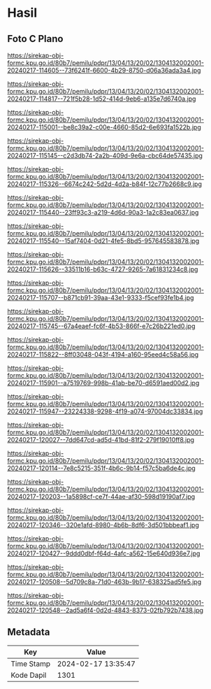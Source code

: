 # Hasil

## Foto C Plano

https://sirekap-obj-formc.kpu.go.id/80b7/pemilu/pdpr/13/04/13/20/02/1304132002001-20240217-114605--73f6241f-6600-4b29-8750-d06a36ada3a4.jpg

https://sirekap-obj-formc.kpu.go.id/80b7/pemilu/pdpr/13/04/13/20/02/1304132002001-20240217-114817--721f5b28-1d52-414d-9eb6-a135e7d6740a.jpg

https://sirekap-obj-formc.kpu.go.id/80b7/pemilu/pdpr/13/04/13/20/02/1304132002001-20240217-115001--be8c39a2-c00e-4660-85d2-6e693fa1522b.jpg

https://sirekap-obj-formc.kpu.go.id/80b7/pemilu/pdpr/13/04/13/20/02/1304132002001-20240217-115145--c2d3db74-2a2b-409d-9e6a-cbc64de57435.jpg

https://sirekap-obj-formc.kpu.go.id/80b7/pemilu/pdpr/13/04/13/20/02/1304132002001-20240217-115326--6674c242-5d2d-4d2a-b84f-12c77b2668c9.jpg

https://sirekap-obj-formc.kpu.go.id/80b7/pemilu/pdpr/13/04/13/20/02/1304132002001-20240217-115440--23ff93c3-a219-4d6d-90a3-1a2c83ea0637.jpg

https://sirekap-obj-formc.kpu.go.id/80b7/pemilu/pdpr/13/04/13/20/02/1304132002001-20240217-115540--15af7404-0d21-4fe5-8bd5-957645583878.jpg

https://sirekap-obj-formc.kpu.go.id/80b7/pemilu/pdpr/13/04/13/20/02/1304132002001-20240217-115626--33511b16-b63c-4727-9265-7a61831234c8.jpg

https://sirekap-obj-formc.kpu.go.id/80b7/pemilu/pdpr/13/04/13/20/02/1304132002001-20240217-115707--b871cb91-39aa-43e1-9333-f5cef93fe1b4.jpg

https://sirekap-obj-formc.kpu.go.id/80b7/pemilu/pdpr/13/04/13/20/02/1304132002001-20240217-115745--67a4eaef-fc6f-4b53-866f-e7c26b221ed0.jpg

https://sirekap-obj-formc.kpu.go.id/80b7/pemilu/pdpr/13/04/13/20/02/1304132002001-20240217-115822--8ff03048-043f-4194-a160-95eed4c58a56.jpg

https://sirekap-obj-formc.kpu.go.id/80b7/pemilu/pdpr/13/04/13/20/02/1304132002001-20240217-115901--a7519769-998b-41ab-be70-d6591aed00d2.jpg

https://sirekap-obj-formc.kpu.go.id/80b7/pemilu/pdpr/13/04/13/20/02/1304132002001-20240217-115947--23224338-9298-4f19-a074-97004dc33834.jpg

https://sirekap-obj-formc.kpu.go.id/80b7/pemilu/pdpr/13/04/13/20/02/1304132002001-20240217-120027--7dd647cd-ad5d-41bd-81f2-279f19010ff8.jpg

https://sirekap-obj-formc.kpu.go.id/80b7/pemilu/pdpr/13/04/13/20/02/1304132002001-20240217-120114--7e8c5215-351f-4b6c-9b14-f57c5ba6de4c.jpg

https://sirekap-obj-formc.kpu.go.id/80b7/pemilu/pdpr/13/04/13/20/02/1304132002001-20240217-120203--1a5898cf-ce7f-44ae-af30-598d19190af7.jpg

https://sirekap-obj-formc.kpu.go.id/80b7/pemilu/pdpr/13/04/13/20/02/1304132002001-20240217-120346--320e1afd-8980-4b6b-8df6-3d501bbbeaf1.jpg

https://sirekap-obj-formc.kpu.go.id/80b7/pemilu/pdpr/13/04/13/20/02/1304132002001-20240217-120427--9ddd0dbf-f64d-4afc-a562-15e640d936e7.jpg

https://sirekap-obj-formc.kpu.go.id/80b7/pemilu/pdpr/13/04/13/20/02/1304132002001-20240217-120508--5d709c8a-71d0-463b-9b17-638325ad5fe5.jpg

https://sirekap-obj-formc.kpu.go.id/80b7/pemilu/pdpr/13/04/13/20/02/1304132002001-20240217-120548--2ad5a6f4-0d2d-4843-8373-02fb792b7438.jpg


## Metadata

| Key        | Value               |
| ---------- | ------------------- |
| Time Stamp | 2024-02-17 13:35:47 |
| Kode Dapil | 1301                |



